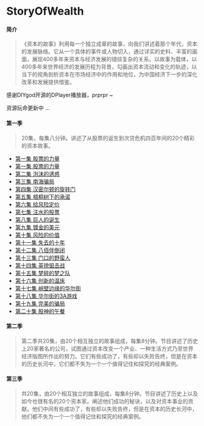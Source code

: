 # StoryOfWealth
#### 简介
>《资本的故事》利用每一个独立成章的故事，向我们讲述着那个年代，资本的发展脉络。它从一个具体的事件或人物切入，通过详实的史料、丰富的画面，展现400多年来资本与经济发展的错综复杂的关系。以故事为载体，以400多年来世界经济的发展历程为背景，勾画出资本流动和变化的轨迹，以当下的视角剖析资本在市场经济中的作用和地位，为中国经济下一步的深化改革和发展提供借鉴。 

感谢DIYgod开源的DPlayer播放器，prprpr ~  

资源玩命更新中 ...   

#### 第一季
> 20集，每集八分钟。讲述了从股票的诞生到次贷危机四百年间的20个精彩的资本故事。
* [第一集 股票的力量](https://yilimy.github.io/2018/03/26/20180326股票的力量/target="_blank")
* <a href="https://yilimy.github.io/2018/03/26/20180326股票的力量/">第一集 股票的力量</a>
* [第二集 泡沫的诱惑](https://yilimy.github.io/2018/03/27/20180326股票的力量/?\_blank)  
* [第三集 南海骗局](https://yilimy.github.io/2018/03/27/20180326股票的力量/)  
* [第四集 汉密尔顿的旋转门](https://yilimy.github.io/2018/03/27/20180326股票的力量/)  
* [第五集 梧桐树下的承诺](https://yilimy.github.io/2018/03/27/20180326股票的力量/)  
* [第六集 给风险定价](https://yilimy.github.io/2018/03/27/20180326股票的力量/)  
* [第七集 注水的股票](https://yilimy.github.io/2018/03/27/20180326股票的力量/)  
* [第八集 巨人的诞生](https://yilimy.github.io/2018/03/27/20180326股票的力量/)  
* [第九集 镀金的美元](https://yilimy.github.io/2018/03/27/20180326股票的力量/)  
* [第十集 风险的价值](https://yilimy.github.io/2018/03/27/20180326股票的力量/)  
* [第十一集 失去的十年](https://yilimy.github.io/2018/03/27/20180326股票的力量/)  
* [第十二集 八佰伴倒闭](https://yilimy.github.io/2018/03/27/20180326股票的力量/)  
* [第十三集 门口的野蛮人](https://yilimy.github.io/2018/03/27/20180326股票的力量/)  
* [第十四集 英镑狙击战](https://yilimy.github.io/2018/03/27/20180326股票的力量/)  
* [第十五集 梦碎的梦之队](https://yilimy.github.io/2018/03/27/20180326股票的力量/)  
* [第十六集 创新的温床](https://yilimy.github.io/2018/03/27/20180326股票的力量/)  
* [第十七集 峭壁边缘的华尔街](https://yilimy.github.io/2018/03/27/20180326股票的力量/)  
* [第十八集 华尔街的3A游戏](https://yilimy.github.io/2018/03/27/20180326股票的力量/)  
* [第十九集 完美的骗局](https://yilimy.github.io/2018/03/27/20180326股票的力量/)  
* [第二十集 股神的午餐](https://yilimy.github.io/2018/03/27/20180326股票的力量/)  


#### 第二季
> 第二季共20集，由20个相互独立的故事组成，每集8分钟。节目讲述了历史上20家著名的公司，试图通过资本改变一个产业、一种生活方式乃至世界经济版图所作出的努力。它们有些成功了，有些却以失败告终，但是在资本的历史长河中，它们都不失为一个一个值得记住和探究的经典案例。

#### 第三季
> 共20集，由20个相互独立的故事组成，每集8分钟。节目讲述了历史上以及如今也很有名的20个资本家。阐述他们成功的秘诀，以及对资本事业的贡献。他们中间有些成功了，有些却以失败告终，但是在资本的历史长河中，他们都不失为一个一个值得记住和探究的经典案例。
